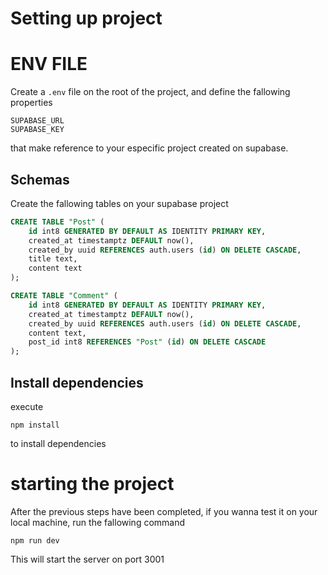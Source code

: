 # Setting up project

# ENV FILE

Create a `.env` file on the root of the project, and define the fallowing properties

```
SUPABASE_URL
SUPABASE_KEY
```

that make reference to your especific project created on supabase.

## Schemas

Create the fallowing tables on your supabase project

```SQL
CREATE TABLE "Post" (
    id int8 GENERATED BY DEFAULT AS IDENTITY PRIMARY KEY,
    created_at timestamptz DEFAULT now(),
    created_by uuid REFERENCES auth.users (id) ON DELETE CASCADE,
    title text,
    content text
);
```

```SQL
CREATE TABLE "Comment" (
    id int8 GENERATED BY DEFAULT AS IDENTITY PRIMARY KEY,
    created_at timestamptz DEFAULT now(),
    created_by uuid REFERENCES auth.users (id) ON DELETE CASCADE,
    content text,
    post_id int8 REFERENCES "Post" (id) ON DELETE CASCADE
);
```

## Install dependencies

execute

```
npm install
```

to install dependencies

# starting the project

After the previous steps have been completed, if you wanna test it on your local machine, run the fallowing command

```
npm run dev
```

This will start the server on port 3001
